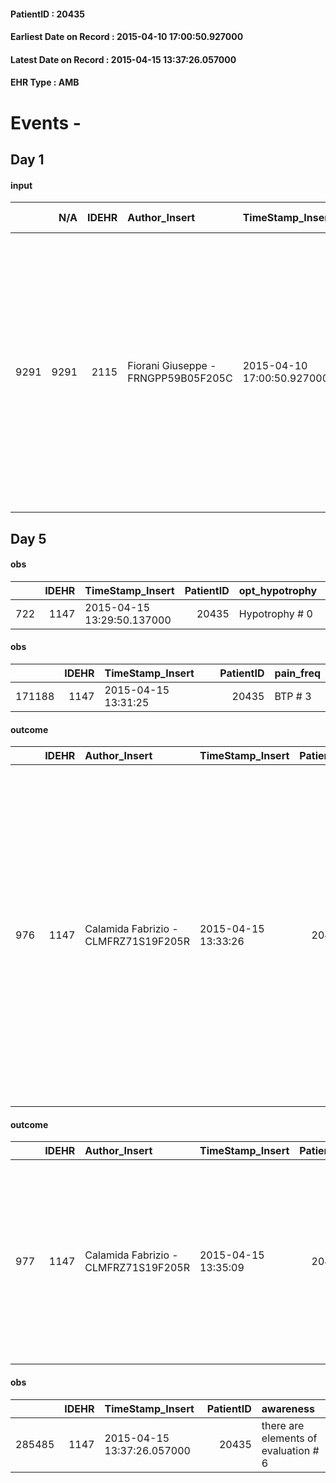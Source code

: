 
#### PatientID : 20435
#### Earliest Date on Record : 2015-04-10 17:00:50.927000
#### Latest Date on Record : 2015-04-15 13:37:26.057000
#### EHR Type : AMB

# Events - 

## Day 1

#### input
|      |    N/A |   IDEHR | Author_Insert                       | TimeStamp_Insert           | EHRType   |   PatientID |   IDDigitalSignDocument | persone_vicine   |   Unnamed: 0_x.1 |   IDANAMNESI_SOCIALE | Patient    | FamigliaAltro   | Paziente_T   | FamigliaAltro_T   |   Non_Rilevabile_x.1 | Note_Non_Rilevabile_x.1   | opt_Problemi   | Note_I                                                                                                                                                                                                             | ds_note_timori                                                                                                                                                                                                                                                                                                                          | chk_contr_sintomi   | chk_competenza                                 | opt_paziente_a   | opt_famiglia_a   | opt_adeguatezza   | opt_paziente_solo   | ds_note_con                                                                                                                                                                                                                                                     | opt_presente_assente   | Presenza_minori   | Caregiver_principale                                                                                                   | opt_capacita         | opt_necessario   | opt_presente   | opt_risorse_ec   | opt_paziente_psi   | opt_Ins_vol   | opt_paziente_ad   | opt_caregiver_ad   | opt_esenzione   | opt_inv_civile   |   ds_codice_es | Needs     | Domestic partnership   | Fragility                    | opt_disponibilita_f   | opt_indennita_acc   | opt_legge   | opt_famiglia_psi   | opt_disponibilit_paz   |
|-----:|-------:|--------:|:------------------------------------|:---------------------------|:----------|------------:|------------------------:|:-----------------|-----------------:|---------------------:|:-----------|:----------------|:-------------|:------------------|---------------------:|:--------------------------|:---------------|:-------------------------------------------------------------------------------------------------------------------------------------------------------------------------------------------------------------------|:----------------------------------------------------------------------------------------------------------------------------------------------------------------------------------------------------------------------------------------------------------------------------------------------------------------------------------------|:--------------------|:-----------------------------------------------|:-----------------|:-----------------|:------------------|:--------------------|:----------------------------------------------------------------------------------------------------------------------------------------------------------------------------------------------------------------------------------------------------------------|:-----------------------|:------------------|:-----------------------------------------------------------------------------------------------------------------------|:---------------------|:-----------------|:---------------|:-----------------|:-------------------|:--------------|:------------------|:-------------------|:----------------|:-----------------|---------------:|:----------|:-----------------------|:-----------------------------|:----------------------|:--------------------|:------------|:-------------------|:-----------------------|
| 9291 |   9291 |    2115 | Fiorani Giuseppe - FRNGPP59B05F205C | 2015-04-10 17:00:50.927000 | AMB       |       20435 |                   49258 | N/A              |              855 |                  540 | Parziale#2 | Si#1            | No#0         | Si#1              |                    0 | NR                        | Si#1           | Scarsa informazione del pz rispetto alla sua patologia oncologica recentemente diagnosticata.La figlia e la moglie sono informati della diagnosi e della prognosi,seppure in una dimensione temporale non definita | La figlia,molto frastornata dalla recente diagnosi e alla luce del quadro di fragilit√† familiare chiede il trasferimento in hospice del pz per la gestione dei sintomi,con riserva di valutare successivamente un eventuale rientro,in presenza di un quadro clinico stabilizzato,soprattutto nei sintomi algici,al momento preminenti | controllo sintomi#0 | competenza/capacit√† assistenziale caregiver#0 | Indefinite#2     | Congruenti#1     | Da valutare#2     | No#0                | Vive con la moglie Anna Maria di aa 80.La figlia unica Roberta ha 45 anni,√® coniugata con figli e vive a Mantova,dove lavora come infermiera professionale presso il reparto di nefrologia e dialisi del predetto ospedale.Non vengono segnalate altre risorse | Presente#1             | No#0              | La moglie Anna Maria ed in subordine la figlia Roberta,la quale ,da alcuni giorni √® a Milano per assistere i genitori | Non incrementabile#2 | Si#1             | No#0           | Adeguate#1       | No#0               | No#0          | Totale#2          | Totale#2           | Si#1            | No#0             |             48 | Clinici#0 | Coniuge/Convivente#0   | sovraccarico assistenziale#4 | No#0                  | No#0                | No#0        | No#0               | No#0                   |


## Day 5

#### obs
|     |   IDEHR | TimeStamp_Insert           |   PatientID | opt_hypotrophy   | opt_anxiety   | asthenia     | dyspnoea   | body_temp    | agitation_behavior_freq   | mood      | cognitive_state   |
|----:|--------:|:---------------------------|------------:|:-----------------|:--------------|:-------------|:-----------|:-------------|:--------------------------|:----------|:------------------|
| 722 |    1147 | 2015-04-15 13:29:50.137000 |       20435 | Hypotrophy # 0   | Anxiety # 0   | Moderate # 2 | No # 0     | Apyrexia # 0 | quiet # 0                 | Fear # 08 | Polished # 2      |

#### obs
|        |   IDEHR | TimeStamp_Insert    |   PatientID | pain_freq   |
|-------:|--------:|:--------------------|------------:|:------------|
| 171188 |    1147 | 2015-04-15 13:31:25 |       20435 | BTP # 3     |

#### outcome
|     |   IDEHR | Author_Insert                        | TimeStamp_Insert    |   PatientID |   IDDigitalSignDocument |   IDPAI_VIDAS | opt_problem                                                                |   opt_problem_num | opt_obiettivo                                                   |   opt_obiettivo_num | opt_stato_problema   |   opt_stato_problema_num | opt_interventi                                                                                                                                                                                                                                                                                                                                   |   opt_interventi_num |
|----:|--------:|:-------------------------------------|:--------------------|------------:|------------------------:|--------------:|:---------------------------------------------------------------------------|------------------:|:----------------------------------------------------------------|--------------------:|:---------------------|-------------------------:|:-------------------------------------------------------------------------------------------------------------------------------------------------------------------------------------------------------------------------------------------------------------------------------------------------------------------------------------------------|---------------------:|
| 976 |    1147 | Calamida Fabrizio - CLMFRZ71S19F205R | 2015-04-15 13:33:26 |       20435 |                   51767 |          1980 | Alteration of comfort associated with chronic pain and / or acute # 29 = 0 |                 2 | The patient riferir√ † ¬ † a satisfactory pain control # 56 = 0 |                   1 | Open Problem # 1     |                        1 | Implementation of the IAP - Therapeutic adjustment # 441 = 0; Implementation of the IAP - Administer the drugs correctly according to the prescription # 442 = 0; Implementation of the IAP - Evaluate the effectiveness of drug administration # 443 = 0; Activation of professionals - Request for activation of the physiotherapist # 450 = 0 |                    2 |

#### outcome
|     |   IDEHR | Author_Insert                        | TimeStamp_Insert    |   PatientID |   IDDigitalSignDocument |   IDPAI_VIDAS | opt_problem              |   opt_problem_num | opt_obiettivo                                           |   opt_obiettivo_num | opt_stato_problema   |   opt_stato_problema_num | opt_interventi                                                                                                                                                                                                         |   opt_interventi_num |
|----:|--------:|:-------------------------------------|:--------------------|------------:|------------------------:|--------------:|:-------------------------|------------------:|:--------------------------------------------------------|--------------------:|:---------------------|-------------------------:|:-----------------------------------------------------------------------------------------------------------------------------------------------------------------------------------------------------------------------|---------------------:|
| 977 |    1147 | Calamida Fabrizio - CLMFRZ71S19F205R | 2015-04-15 13:35:09 |       20435 |                   51768 |          1981 | Alteration hive # 33 = 0 |                 4 | The patient scaricher√ † ¬ † once every 3 days # 70 = 0 |                   4 | Open Problem # 1     |                        1 | Implementation of the IAP - Therapeutic adjustment # 577 = 0; Implementation of the IAP - Administer the drugs correctly as prescribed # 578 = 0; Counseling - Sharing with the patient the therapeutic path # 583 = 0 |                    4 |

#### obs
|        |   IDEHR | TimeStamp_Insert           |   PatientID | awareness                            |
|-------:|--------:|:---------------------------|------------:|:-------------------------------------|
| 285485 |    1147 | 2015-04-15 13:37:26.057000 |       20435 | there are elements of evaluation # 6 |


